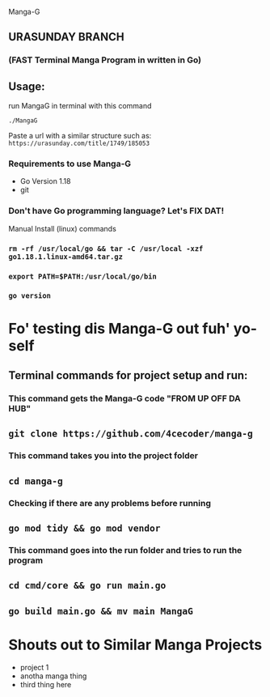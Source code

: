  Manga-G 
## URASUNDAY BRANCH
 ### (FAST Terminal Manga Program in written in Go)
## Usage:

run MangaG in terminal with this command

`./MangaG`

Paste a url with a similar structure such as: `https://urasunday.com/title/1749/185053`

### Requirements to use Manga-G
 - Go Version 1.18
 - git

### Don't have Go programming language? Let's FIX DAT!

Manual Install (linux) commands
### `rm -rf /usr/local/go && tar -C /usr/local -xzf go1.18.1.linux-amd64.tar.gz`

### `export PATH=$PATH:/usr/local/go/bin`

### `go version`




# Fo' testing dis Manga-G out fuh' yo-self

## Terminal commands for project setup and run:

### This command gets the Manga-G code "FROM UP OFF DA HUB"

## `git clone https://github.com/4cecoder/manga-g`

### This command takes you into the project folder

## `cd manga-g`

### Checking if there are any problems before running 

## `go mod tidy && go mod vendor`

### This command goes into the run folder and tries to run the program

## `cd cmd/core && go run main.go`

## `go build main.go && mv main MangaG`


# Shouts out to Similar Manga Projects
<Your manga project github repo LINK here UPON pull request>

- project 1 
- anotha manga thing
- third thing here
 


